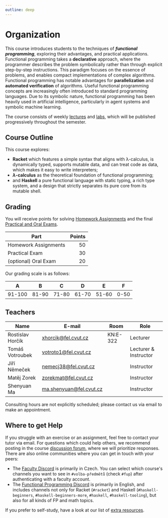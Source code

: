 ```yaml
---
outline: deep
---
```

# Organization

This course introduces students to the techniques of _**functional programming**_, exploring their advantages, and practical applications. Functional programming takes a **declarative** approach, where the programmer describes the problem  symbolically rather than through explicit step-by-step instructions. This paradigm focuses on the essence of problems, and enables compact implementations of complex algorithms. Functional programming has notable advantages for **parallelization** and **automated verification** of algorithms. Useful functional programming concepts are increasingly often introduced to standard programming languages. Due to its symbolic nature, functional programming has been heavily used in artificial intelligence, particularly in agent systems and symbolic machine learning.

The course consists of weekly [lectures](lectures/) and [labs](labs/), which will be published progressively throughout the semester.

## Course Outline

This course explores:

* **Racket** which features a simple syntax that aligns with λ-calculus, is dynamically typed, supports mutable data, and can treat code as data, which makes it easy to write interpreters;
* **$\lambda$-calculus** as the theoretical foundation of functional programming;
* and **Haskell** a pure functional language with static typing, a rich type system, and a design that strictly separates its pure core from its mutable shell.

## Grading
You will receive points for solving [Homework Assignments](/homework/) and the final [Practical and Oral Exams](/exams/).


| Part                 | Points |
|----------------------|-------:|
| Homework Assignments |     50 |
| Practical Exam       |     30 |
| (optional) Oral Exam |     20 |

Our grading scale is as follows:

|  A   |  B  |  C  |  D  |  E  |  F  |
|:----:|:---:|:---:|:---:|:---:|:---:|
|91-100|81-90|71-80|61-70|51-60| 0-50|


## Teachers

| Name             | E-mail                    | Room     | Role                  |
|------------------|---------------------------|----------|-----------------------|
| Rostislav Horčík | <xhorcik@fel.cvut.cz>     | KN:E-322 | Lecturer              |
| Tomáš Votroubek  | <votroto1@fel.cvut.cz>    |          | Lecturer & Instructor |
| Jiří Němeček     | <nemecj38@fel.cvut.cz>    |          | Instructor            |
| Matěj Zorek      | <zorekmat@fel.cvut.cz>    |          | Instructor            |
| Shenyuan Ma      | <ma.shenyuan@fel.cvut.cz> |          | Instructor            |

Consulting hours are not explicitly scheduled; please contact us via email to make an appointment.


## Where to get Help

If you struggle with an exercise or an assignment, feel free to contact your tutor via email. For questions which could help others, we recommend posting in the course [discussion forum](https://cw.felk.cvut.cz/forum/forum-1912.html), where we will prioritize responses. There are also online communities where you can get in touch with your peers:
* The [Faculty Discord](https://discord.gg/cvutfel) is primarily in Czech. You can select which course's channels you want to see in `#volba-předmětů` (check `#fup`) after authenticating with a faculty account.
* The [Functional Programming Discord](https://discord.gg/7C3RPWZcYg) is primarily in English, and includes channels not only for Racket (`#racket`) and Haskell (`#haskell-beginners`, `#haskell-beginners-more`, `#haskell`, `#haskell-tooling`), but also for all kinds of FP and math topics.

If you prefer to self-study, have a look at our list of [extra resources](/resources.md).